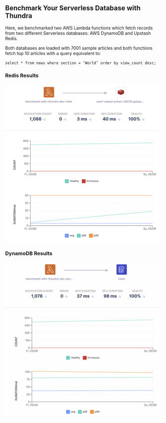## Benchmark Your Serverless Database with Thundra

Here, we benchmarked two AWS Lambda functions which fetch records from two different Serverless databases: AWS DynamoDB and Upstash Redis. 

Both databases are loaded with 7001 sample articles and both functions fetch top 10 articles with a query equivalent to:
```shell
select * from news where section = ‘World’ order by view_count desc;
```


### Redis Results
![](redis.png)

### DynamoDB Results

![](dynamo.png)
